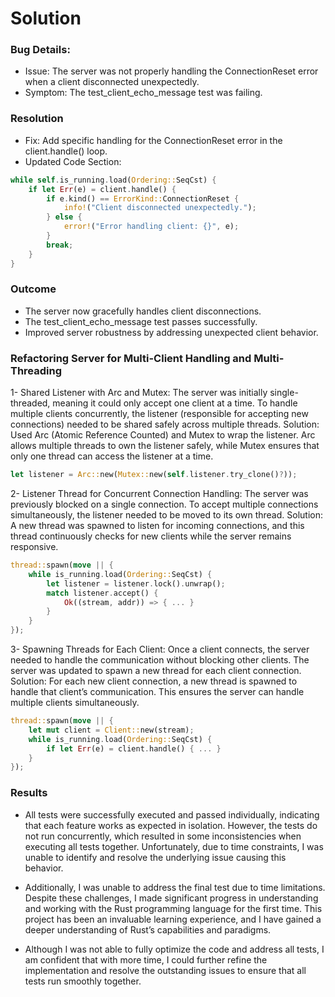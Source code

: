 # Solution
### **Bug Details**:
- Issue: The server was not properly handling the ConnectionReset error when a client disconnected unexpectedly.
- Symptom: The test_client_echo_message test was failing.

### **Resolution**
- Fix: Add specific handling for the ConnectionReset error in the client.handle() loop.
- Updated Code Section:
  
``` rust
while self.is_running.load(Ordering::SeqCst) {
    if let Err(e) = client.handle() {
        if e.kind() == ErrorKind::ConnectionReset {
            info!("Client disconnected unexpectedly.");
        } else {
            error!("Error handling client: {}", e);
        }
        break;
    }
}
```
### **Outcome**
- The server now gracefully handles client disconnections.
- The test_client_echo_message test passes successfully.
- Improved server robustness by addressing unexpected client behavior.

### **Refactoring Server for Multi-Client Handling and Multi-Threading**
1- Shared Listener with Arc and Mutex:
The server was initially single-threaded, meaning it could only accept one client at a time. To handle multiple clients concurrently, the listener (responsible for accepting new connections) needed to be shared safely across multiple threads.
Solution: Used Arc (Atomic Reference Counted) and Mutex to wrap the listener. Arc allows multiple threads to own the listener safely, while Mutex ensures that only one thread can access the listener at a time.
``` rust
let listener = Arc::new(Mutex::new(self.listener.try_clone()?));
```
2- Listener Thread for Concurrent Connection Handling:
The server was previously blocked on a single connection. To accept multiple connections simultaneously, the listener needed to be moved to its own thread.
Solution: A new thread was spawned to listen for incoming connections, and this thread continuously checks for new clients while the server remains responsive.
``` rust
thread::spawn(move || {
    while is_running.load(Ordering::SeqCst) {
        let listener = listener.lock().unwrap();
        match listener.accept() {
            Ok((stream, addr)) => { ... }
        }
    }
});
```

3- Spawning Threads for Each Client:
Once a client connects, the server needed to handle the communication without blocking other clients. The server was updated to spawn a new thread for each client connection.
Solution: For each new client connection, a new thread is spawned to handle that client’s communication. This ensures the server can handle multiple clients simultaneously.
``` rust
thread::spawn(move || {
    let mut client = Client::new(stream);
    while is_running.load(Ordering::SeqCst) {
        if let Err(e) = client.handle() { ... }
    }
});
```

### **Results**
- All tests were successfully executed and passed individually, indicating that each feature works as expected in isolation. However, the tests do not run concurrently, which resulted in some inconsistencies when executing all tests together. Unfortunately, due to time constraints, I was unable to identify and resolve the underlying issue causing this behavior.

- Additionally, I was unable to address the final test due to time limitations. Despite these challenges, I made significant progress in understanding and working with the Rust programming language for the first time. This project has been an invaluable learning experience, and I have gained a deeper understanding of Rust’s capabilities and paradigms.

- Although I was not able to fully optimize the code and address all tests, I am confident that with more time, I could further refine the implementation and resolve the outstanding issues to ensure that all tests run smoothly together.

